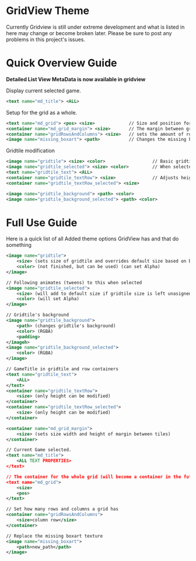 GridView Theme
==============

Currently Gridview is still under extreme development and what is listed in here may
change or become broken later.  Please be sure to post any problems in this project's
issues.


Quick Overview Guide
====================
**Detailed List View MetaData is now available in gridview**

Display current selected game.
```xml
<text name="md_title"> <ALL>
```

Setup for the grid as a whole.
```xml
<text name="md_grid"> <pos> <size>             // Size and position for the whole grid.  pos origin is 0,0.
<container name="md_grid_margin"> <size>       // The margin between grid tiles.
<container name="gridRowsAndColumns"> <size>   // sets the amount of rows and columns to fit into grid space.
<image name="missing_boxart"> <path>           // Changes the missing boxart texture.  (can be done per system)
```

Gridtile modification
```xml
<image name="gridtile"> <size> <color>                  // Basic gridtile properties
<image name="gridtile_selected"> <size> <color>         // When selected
<text name="gridtile_text"> <ALL>
<container name="gridtile_textRow"> <size>              // Adjusts height of tile's text row.
<container name="gridtile_textRow_selected"> <size>	

<image name="gridtile_background"> <path> <color>
<image name="gridtile_background_selected"> <path> <color>
```


Full Use Guide
==============

Here is a quick list of all Added theme options GridView has and that do something

```xml
<image name="gridtile">
	<size> (sets size of gridtile and overrides default size based on boxart)
	<color> (not finished, but can be used) (can set Alpha)
</image>

// Following animates (tweens) to this when selected
<image name="gridtile_selected">  
	<size> (will add to default size if gridtile size is left unasigned)
	<color> (will set Alpha)
</image>

// Gridtile's background
<image name="gridtile_background">
	<path> (changes gridtile's background)
	<color> (RGBA)
	<padding>
</imageh>
<image name="gridtile_background_selected">
	<color> (RGBA)
</image>

// GameTitle in gridtile and row containers
<text name="gridtile_text">
	<ALL>
</text>
<container name="gridtile_textRow">
	<size> (only height can be modified)
</container>
<container name="gridtile_textRow_selected">
	<size> (only height can be modified)
</container>

<container name="md_grid_margin">
	<size> (sets size width and height of margin between tiles)
</container>

// Current Game selected.
<text name="md_title">
	<ALL TEXT PROPERTIES>
</text>

// The container for the whole grid (will become a container in the future)
<text name="md_grid">
	<size>
	<pos>
</text>

// Set how many rows and columns a grid has
<container name="gridRowsAndColumns">
	<size>column row</size>
</container>

// Replace the missing boxart texture
<image name="missing_boxart">
	<path>new_path</path>
</image>
```

